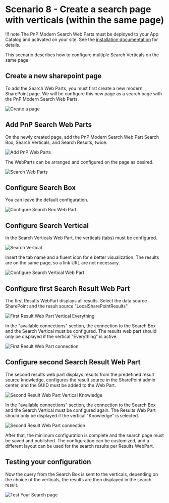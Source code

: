 # Scenario 8 - Create a search page with verticals (within the same page)

!!! note
    The PnP Modern Search Web Parts must be deployed to your App Catalog and activated on your site. See the [installation documentation](../installation.md) for details.

This scenario describes how to configure multiple Search Verticals on the same page.

## Create a new sharepoint page

To add the Search Web Parts, you must first create a new modern SharePoint page. We will be configure this new page as a search page with the PnP Modern Search Web Parts.

![Create a page](https://user-images.githubusercontent.com/65955023/147087709-cb1fc905-3e21-46f0-8866-b68ed0e97fcb.png)

## Add PnP Search Web Parts

On the newly created page, add the PnP Modern Search Web Part Search Box, Search Verticals, and Search Results, twice.

![Add PnP Web Parts](https://user-images.githubusercontent.com/65955023/147087924-8671f0d6-bcb3-448e-829c-28513605b291.png)

The WebParts can be arranged and configured on the page as desired.

![Search Web Parts](https://user-images.githubusercontent.com/65955023/147088318-fe68658a-e2dd-4fb3-8fe3-260a5e56a6c1.png)

## Configure Search Box

You can leave the default configuration.

![Configure Search Box Web Part](https://user-images.githubusercontent.com/65955023/147088354-c14b0c1e-ec64-48a5-99cc-38490c7668ba.png)

## Configure Search Vertical

In the Search Verticals Web Part, the verticals (tabs) must be configured.

![Search Vertical](https://user-images.githubusercontent.com/65955023/147088917-d04194ea-d019-4e9f-af47-8de38703ebde.png)

Insert the tab name and a fluent icon for e better visualization. The results are on the same page, so a link URL are not necessary.

![Configure Search Vertical Web Part](https://user-images.githubusercontent.com/65955023/147088936-c89be36b-bc2c-4003-8012-b35e5af12fe6.png)

## Configure first Search Result Web Part

The first Results WebPart displays all results. Select the data source SharePoint and the result source &quot;LocalSharePointResults&quot;.

![First Result Web Part Vertical Everything](https://user-images.githubusercontent.com/65955023/147088983-4a15ac6f-97f1-403e-8c1a-f714237036da.png)

In the &quot;available connections&quot; section, the connection to the Search Box and the Search Vertical must be configured. The results web part should only be displayed if the vertical &quot;Everything&quot; is active.

![First Result  Web Part connection](https://user-images.githubusercontent.com/65955023/147088970-3f16a7df-1c1a-4d95-a2ad-d62fca16c581.png)

## Configure second Search Result Web Part

The second results web part displays results from the predefined result source knowledge, configures the result source in the SharePoint admin center, and the GUID must be added to the Web Part.

![Second Result Web Part Vertical Knowledge](https://user-images.githubusercontent.com/65955023/147089009-fde930ea-c138-4ad0-b6a1-e1fcd1c0ff3b.png)

In the &quot;available connections&quot; section, the connection to the Search Box and the Search Vertical must be configured again. The Results Web Part should only be displayed if the vertical &quot;Knowledge&quot; is selected.

![Second Result Web Part connection](https://user-images.githubusercontent.com/65955023/147089051-11f97261-ccca-41e3-84a5-2f099783f047.png)

After that, the minimum configuration is complete and the search page must be saved and published. The configuration can be customized, and a different layout can be used for the search results per Results WebPart.

## Testing your configuration

Now the query from the Search Box is sent to the verticals, depending on the choice of the verticals, the results are then displayed in the search result.

![Test Your Search page](https://user-images.githubusercontent.com/65955023/147089091-76df179d-c707-43d5-9fb0-d317d49cb2f3.png)
